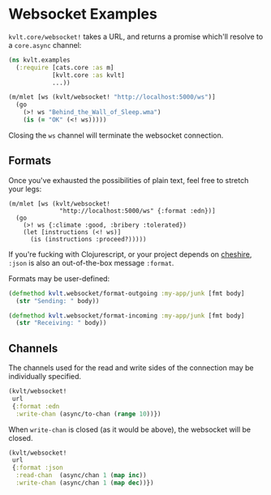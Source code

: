 # Websocket Examples

`kvlt.core/websocket!` takes a URL, and returns a promise which'll
resolve to a `core.async` channel:

``` clojure
(ns kvlt.examples
  (:require [cats.core :as m]
            [kvlt.core :as kvlt]
            ...))

(m/mlet [ws (kvlt/websocket! "http://localhost:5000/ws")]
  (go
    (>! ws "Behind_the_Wall_of_Sleep.wma")
    (is (= "OK" (<! ws)))))
```

Closing the `ws` channel will terminate the websocket connection.

## Formats

Once you've exhausted the possibilities of plain text, feel free to
stretch your legs:

```
(m/mlet [ws (kvlt/websocket!
              "http://localhost:5000/ws" {:format :edn})]
  (go
    (>! ws {:climate :good, :bribery :tolerated})
    (let [instructions (<! ws)]
      (is (instructions :proceed?)))))
```


If you're fucking with Clojurescript, or your project depends on
[cheshire](https://github.com/dakrone/cheshire), `:json` is also an
out-of-the-box message `:format`.

Formats may be user-defined:

``` clojure
(defmethod kvlt.websocket/format-outgoing :my-app/junk [fmt body]
  (str "Sending: " body))

(defmethod kvlt.websocket/format-incoming :my-app/junk [fmt body]
  (str "Receiving: " body))
```

## Channels

The channels used for the read and write sides of the connection may
be individually specified.

``` clojure
(kvlt/websocket!
 url
 {:format :edn
  :write-chan (async/to-chan (range 10))})
```

When `write-chan` is closed (as it would be above), the websocket will
be closed.

``` clojure
(kvlt/websocket!
 url
 {:format :json
  :read-chan  (async/chan 1 (map inc))
  :write-chan (async/chan 1 (map dec))})
```
